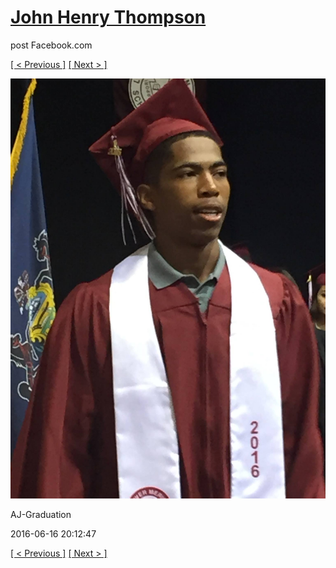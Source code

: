 # [John Henry Thompson](../README.md)
post Facebook.com

[[ < Previous ]](2016-06-16-5.md) [[ Next > ]](2016-06-16-7.md)

[![](../media/2016-06-16/AJ-Graduation.jpg)](../README.md)

AJ-Graduation

2016-06-16 20:12:47

[[ < Previous ]](2016-06-16-5.md) [[ Next > ]](2016-06-16-7.md)